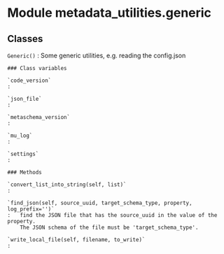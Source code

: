 Module metadata_utilities.generic
=================================

Classes
-------

`Generic()`
:   Some generic utilities, e.g. reading the config.json

    ### Class variables

    `code_version`
    :

    `json_file`
    :

    `metaschema_version`
    :

    `mu_log`
    :

    `settings`
    :

    ### Methods

    `convert_list_into_string(self, list)`
    :

    `find_json(self, source_uuid, target_schema_type, property, log_prefix='')`
    :   find the JSON file that has the source_uuid in the value of the property.
        The JSON schema of the file must be 'target_schema_type'.

    `write_local_file(self, filename, to_write)`
    :